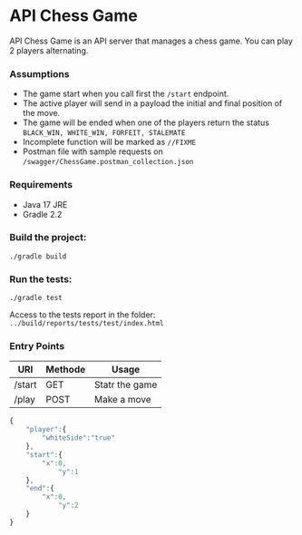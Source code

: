 API Chess Game
=================
API Chess Game is an API server that manages a chess game. You can play 2 players alternating.

### Assumptions
- The game start when you call first the ``/start`` endpoint.
- The active player will send in a payload the initial and final position of the move.
- The game will be ended when one of the players return the status ``BLACK_WIN, WHITE_WIN, FORFEIT, STALEMATE``
- Incomplete function will be marked as ``//FIXME``
- Postman file with sample requests  on  ``/swagger/ChessGame.postman_collection.json``
### Requirements
* Java 17 JRE 
* Gradle 2.2

###  Build the project:
``./gradle build``

### Run the tests:
``./gradle test``

Access to the tests report in the folder: ``../build/reports/tests/test/index.html``
### Entry Points

| URI    | Methode | Usage          
|--------|---------|----------------|
| /start | GET     | Statr the game |
| /play  | POST    | Make a move    |


```javascript
{
    "player":{
        "whiteSide":"true"
    },
    "start":{
        "x":0, 
            "y":1
    },
    "end":{
        "x":0,
            "y":2
    }
}
```
